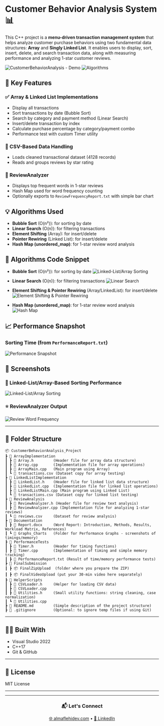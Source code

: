 # Customer Behavior Analysis System 📊

This C++ project is a **menu-driven transaction management system** that helps analyze customer purchase behaviors using two fundamental data structures: **Array** and **Singly Linked List**. It enables users to display, sort, insert, delete, and search transaction data, along with measuring performance and analyzing 1-star customer reviews.


![CustomerBehaviorAnalysis - Demo](demo.gif)
![Algorithms](imges/Algorithms.gif)

## 🔧 Key Features

### ✅ Array & Linked List Implementations
- Display all transactions
- Sort transactions by date (Bubble Sort)
- Search by category and payment method (Linear Search)
- Insert/delete transaction by index
- Calculate purchase percentage by category/payment combo
- Performance test with custom Timer utility

### 📄 CSV-Based Data Handling
- Loads cleaned transactional dataset (4128 records)
- Reads and groups reviews by star rating

### 🧠 ReviewAnalyzer
- Displays top frequent words in 1-star reviews
- Hash Map used for word frequency counting
- Optionally exports to `ReviewFrequencyReport.txt` with simple bar chart



## 💡 Algorithms Used
- **Bubble Sort** (O(n²)): for sorting by date
- **Linear Search** (O(n)): for filtering transactions
- **Element Shifting** (Array): for insert/delete
- **Pointer Rewiring** (Linked List): for insert/delete
- **Hash Map (unordered_map)**: for 1-star review word analysis

## 📸 Algorithms Code Snippet
- **Bubble Sort** (O(n²)): for sorting by date
![Linked-List/Array Sorting](imges/Bubble_Sort.png)
  
- **Linear Search** (O(n)): for filtering transactions
![Linear Search](imges/Linear_Search.png)

- **Element Shifting & Pointer Rewiring** (Array/LinkedList): for insert/delete
![Element Shifting & Pointer Rewiring](imges/Element_Shifting_Pointer_Rewiring.png)

- **Hash Map (unordered_map)**: for 1-star review word analysis
![Hash Map](imges/Hash_Map.png)


## 📈 Performance Snapshot

### Sorting Time (from `PerformanceReport.txt`)

![Performance Snapshot](imges/PerformanceReport.png)


## 📸 Screenshots

### 📌 Linked-List/Array-Based Sorting Performance
![Linked-List/Array Sorting](imges/Bubble_Sort.png)

### ⭐ ReviewAnalyzer Output
![Review Word Frequency](imges/ReviewAnalyzer_Output.png)

---

## 📁 Folder Structure
```
📦 CustomerBehaviorAnalysis_Project
┣ 📂 ArrayImplementation
┃ ┣ 📜 Array.h         (Header file for array data structure)
┃ ┣ 📜 Array.cpp       (Implementation file for array operations)
┃ ┣ 📜 ArrayMain.cpp   (Main program using Array)
┃ ┗ 📜 transactions.csv (Dataset copy for array testing)
┣ 📂 LinkedListImplementation
┃ ┣ 📜 LinkedList.h    (Header file for linked list data structure)
┃ ┣ 📜 LinkedList.cpp  (Implementation file for linked list operations)
┃ ┣ 📜 LinkedListMain.cpp (Main program using Linked List)
┃ ┗ 📜 transactions.csv (Dataset copy for linked list testing)
┣ 📂 ReviewAnalysis
┃ ┣ 📜 ReviewAnalyzer.h (Header file for review text analysis)
┃ ┣ 📜 ReviewAnalyzer.cpp (Implementation file for analyzing 1-star reviews)
┃ ┗ 📜 reviews.csv     (Dataset for review analysis)
┣ 📂 Documentation
┃ ┣ 📜 Report.docx     (Word Report: Introduction, Methods, Results, Workload Matrix, References)
┃ ┗ 📜 Graphs_Charts   (Folder for Performance Graphs - screenshots of timings/memory)
┣ 📂 PerformanceTests
┃ ┣ 📜 Timer.h         (Header for timing functions)
┃ ┣ 📜 Timer.cpp       (Implementation of timing and simple memory tracking)
┃ ┣ 📜 PerformanceReport.txt (Result of time/memory performance tests)
┣ 📂 FinalSubmission
┃ ┣ 📦 FinalZipUpload  (folder where you prepare the ZIP)
┃ ┣ 📦 FinalVideoUpload (put your 30-min video here separately)
┣ 📂 HelperScripts
┃ ┣ 📜 CSVLoader.h     (Helper for loading CSV data)
┃ ┣ 📜 CSVLoader.cpp
┃ ┣ 📜 Utilities.h     (Small utility functions: string cleaning, case normalization)
┃ ┗ 📜 Utilities.cpp
┣ 📜 README.md         (Simple description of the project structure)
┣ 📜 .gitignore        (Optional: to ignore temp files if using Git)
```

---

## 🧑‍💻 Built With
- Visual Studio 2022
- C++17
- Git & GitHub

---

## 📃 License
MIT License

---

<hr>

<h3 align="center">📬 Let's Connect</h3>
<p align="center">
  <a href="https://almaflehidev.com">🌐 almaflehidev.com</a> •
  <a href="https://tinyurl.com/yx3ks56u">💼 LinkedIn</a>
</p>

